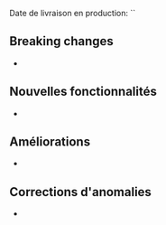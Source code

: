 Date de livraison en production: ``

## Breaking changes
- 
## Nouvelles fonctionnalités
- 
## Améliorations
- 
## Corrections d'anomalies
- 
